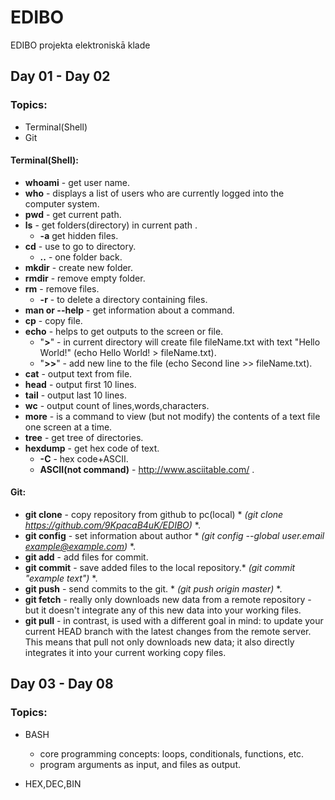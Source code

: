 # EDIBO
EDIBO projekta elektroniskā klade
## Day 01 - Day 02
### Topics:
- Terminal(Shell)
- Git
#### Terminal(Shell):
- **whoami** - get user name.
- **who** - displays a list of users who are currently logged into the computer system. 
- **pwd** - get current path.
- **ls** - get folders(directory) in current path .
  - **-a** get hidden files.
- **cd** - use to go to directory.
  - **..** - one folder back.
- **mkdir** - create new folder.
- **rmdir** - remove empty folder.
- **rm** - remove files.
  - **-r** - to delete a directory containing files.
- **man or --help** - get information about a command.
- **cp** - copy file.
- **echo** - helps to get outputs to the screen or file.
  - "**>**" - in current directory will create file fileName.txt with text "Hello World!" (echo Hello World! > fileName.txt).
  - "**>>**" - add new line to the file (echo Second line >> fileName.txt).
- **cat** - output text from file.
- **head** - output first 10 lines.
- **tail** - output last 10 lines.
- **wc** - output count of lines,words,characters.
- **more** - is a command to view (but not modify) the contents of a text file one screen at a time.
- **tree** - get tree of directories.
- **hexdump** - get hex code of text.
  - **-C** - hex code+ASCII.
  - **ASCII(not command)** - http://www.asciitable.com/ .
#### Git: 

- **git clone** - copy repository from github to pc(local) * *(git clone https://github.com/9KpacaB4uK/EDIBO)* *.
- **git config** - set information about author * *(git config --global user.email example@example.com)* *.
- **git add** - add files for commit.
- **git commit** - save added files to the local repository.* *(git commit "example text")* *.
- **git push** - send commits to the git. * *(git push origin master)* *.
- **git fetch** - really only downloads new data from a remote repository - but it doesn't integrate any of this new data into your working files.
- **git pull** - in contrast, is used with a different goal in mind: to update your current HEAD branch with the latest changes from the remote server. This means that pull not only downloads new data; it also directly integrates it into your current working copy files.
 ## Day 03 - Day 08
 ### Topics:
 - BASH
 
   - core programming concepts: loops, conditionals, functions, etc.
   - program arguments as input, and files as output.
 - HEX,DEC,BIN

   
